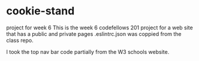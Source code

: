 # cookie-stand
project for week 6
This is the week 6 codefellows 201 project for a web site that has a public and private pages
.eslintrc.json was coppied from the class repo.

I took the top nav bar code partially from the W3 schools website.  